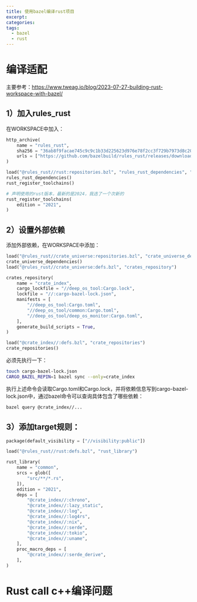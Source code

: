 ```yaml
---
title: 使用bazel编译rust项目
excerpt: 
categories: 
tags:
  - bazel
  - rust
---
```


# 编译适配

主要参考：https://www.tweag.io/blog/2023-07-27-building-rust-workspace-with-bazel/

## 1）加入rules_rust

在WORKSPACE中加入：
```python
http_archive(
    name = "rules_rust",
    sha256 = "36ab8f9facae745c9c9c1b33d225623d976e78f2cc3f729b7973d8c20934ab95",
    urls = ["https://github.com/bazelbuild/rules_rust/releases/download/0.31.0/rules_rust-v0.31.0.tar.gz"    ],
)

load("@rules_rust//rust:repositories.bzl", "rules_rust_dependencies", "rust_register_toolchains")
rules_rust_dependencies()
rust_register_toolchains()

# 声明使用的rust版本，最新的是2024，我选了一个次新的
rust_register_toolchains(
    edition = "2021",
)
```

## 2）设置外部依赖

添加外部依赖，在WORKSPACE中添加：

```python
load("@rules_rust//crate_universe:repositories.bzl", "crate_universe_dependencies")
crate_universe_dependencies()
load("@rules_rust//crate_universe:defs.bzl", "crates_repository")

crates_repository(
    name = "crate_index",
    cargo_lockfile = "//deep_os_tool:Cargo.lock",
    lockfile = "//:cargo-bazel-lock.json",
    manifests = [
        "//deep_os_tool:Cargo.toml",
        "//deep_os_tool/common:Cargo.toml",
        "//deep_os_tool/deep_os_monitor:Cargo.toml",
    ],
    generate_build_scripts = True,
)

load("@crate_index//:defs.bzl", "crate_repositories")
crate_repositories()
```

必须先执行一下：

```bash
touch cargo-bazel-lock.json
CARGO_BAZEL_REPIN=1 bazel sync --only=crate_index
```

执行上述命令会读取Cargo.toml和Cargo.lock，并将依赖信息写到cargo-bazel-lock.json中，通过bazel命令可以查询具体包含了哪些依赖：

```bash
bazel query @crate_index//...
```

## 3）添加target规则：

```python
package(default_visibility = ["//visibility:public"])

load("@rules_rust//rust:defs.bzl", "rust_library")

rust_library(
    name = "common",
    srcs = glob([
        "src/**/*.rs",
    ]),
    edition = "2021",
    deps = [
        "@crate_index//:chrono",
        "@crate_index//:lazy_static",
        "@crate_index//:log",
        "@crate_index//:log4rs",
        "@crate_index//:nix",
        "@crate_index//:serde",
        "@crate_index//:tokio",
        "@crate_index//:uname",
    ],
    proc_macro_deps = [
        "@crate_index//:serde_derive",
    ],
)
```

# Rust call c++编译问题